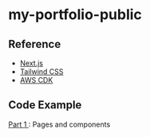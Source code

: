 # my-portfolio-public
## Reference

- [Next.js](https://nextjs.org/docs/getting-started)
- [Tailwind CSS](https://tailwindcss.com/docs)
- [AWS CDK](https://docs.aws.amazon.com/cdk/v2/guide/home.html)

## Code Example
[Part 1 ](https://github.com/PlengNakdee/my-portfolio-public/tree/part1): Pages and components
